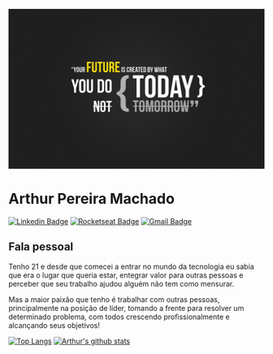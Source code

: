 ![Header](https://github.com/ArthurPMachado/ArthurPMachado/blob/master/readmeprofile.jpg "Header")

# Arthur Pereira Machado

[![Linkedin Badge](https://img.shields.io/badge/-Arthur%20Machado-blue?style=flat-square&logo=Linkedin&logoColor=white&link=https://www.linkedin.com/in/arthurpmachado/)](https://www.linkedin.com/in/arthurpmachado/)
[![Rocketseat Badge](https://img.shields.io/badge/-arthurmachado-black?style=flat-square&labelColor=6633cc&label=Rocketseat&logoColor=white&link=https://app.rocketseat.com.br/me/arthurmachado)](https://app.rocketseat.com.br/me/arthurmachado) 
[![Gmail Badge](https://img.shields.io/badge/-machadoparthur1@gmail.com-red?style=flat-square&logo=Gmail&logoColor=white&link=mailto:machadoparthur1@gmail.com)](mailto:machadoparthur1@gmail.com)

## Fala pessoal

Tenho 21 e desde que comecei a entrar no mundo da tecnologia eu sabia que era o lugar que queria estar, entegrar valor para outras pessoas e perceber que seu trabalho ajudou alguém não tem como mensurar.

Mas a maior paixão que tenho é trabalhar com outras pessoas, principalmente na posição de líder, tomando a frente para resolver um determinado problema, com todos crescendo profissionalmente e alcançando seus objetivos!

[![Top Langs](https://github-readme-stats.vercel.app/api/top-langs/?username=ArthurPMachado)](https://github.com/ArthurPMachado/github-readme-stats)
[![Arthur's github stats](https://github-readme-stats.vercel.app/api?username=ArthurPMachado)](https://github.com/ArthurPMachado/github-readme-stats)
